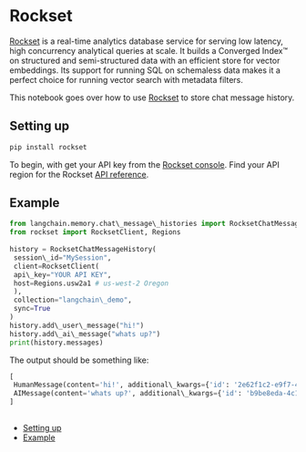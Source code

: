 # Rockset

[Rockset](https://rockset.com/product/) is a real-time analytics database service for serving low latency, high concurrency analytical queries at scale. It builds a Converged Index™ on structured and semi-structured data with an efficient store for vector embeddings. Its support for running SQL on schemaless data makes it a perfect choice for running vector search with metadata filters.

This notebook goes over how to use [Rockset](https://rockset.com/docs) to store chat message history.

## Setting up[​](#setting-up "Direct link to Setting up")

```bash
pip install rockset  

```

To begin, with get your API key from the [Rockset console](https://console.rockset.com/apikeys). Find your API region for the Rockset [API reference](https://rockset.com/docs/rest-api#introduction).

## Example[​](#example "Direct link to Example")

```python
from langchain.memory.chat\_message\_histories import RocksetChatMessageHistory  
from rockset import RocksetClient, Regions  
  
history = RocksetChatMessageHistory(  
 session\_id="MySession",  
 client=RocksetClient(  
 api\_key="YOUR API KEY",   
 host=Regions.usw2a1 # us-west-2 Oregon  
 ),  
 collection="langchain\_demo",  
 sync=True  
)  
history.add\_user\_message("hi!")  
history.add\_ai\_message("whats up?")  
print(history.messages)  

```

The output should be something like:

```python
[  
 HumanMessage(content='hi!', additional\_kwargs={'id': '2e62f1c2-e9f7-465e-b551-49bae07fe9f0'}, example=False),   
 AIMessage(content='whats up?', additional\_kwargs={'id': 'b9be8eda-4c18-4cf8-81c3-e91e876927d0'}, example=False)  
]  
  

```

- [Setting up](#setting-up)
- [Example](#example)

